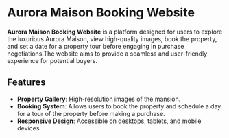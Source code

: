 
# Aurora Maison Booking Website

**Aurora Maison Booking Website** is a platform designed for users to explore the luxurious Aurora Maison, view high-quality images, book the property, and set a date for a property tour before engaging in purchase negotiations.The website aims to provide a seamless and user-friendly experience for potential buyers.

## Features

- **Property Gallery**: High-resolution images of the mansion.
- **Booking System**: Allows users to book the property and schedule a day for a tour of the property before making 
a purchase.
- **Responsive Design**: Accessible on desktops, tablets, and mobile devices.




